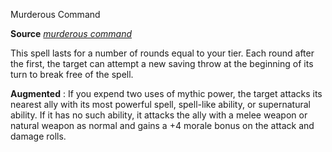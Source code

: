 Murderous Command

**Source** [_murderous command_](ultimateMagic/spells/murderousCommand#_murderous-command)

This spell lasts for a number of rounds equal to your tier. Each round after the first, the target can attempt a new saving throw at the beginning of its turn to break free of the spell.

**Augmented** : If you expend two uses of mythic power, the target attacks its nearest ally with its most powerful spell, spell-like ability, or supernatural ability. If it has no such ability, it attacks the ally with a melee weapon or natural weapon as normal and gains a +4 morale bonus on the attack and damage rolls.


